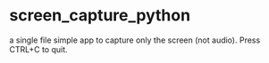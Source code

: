 # screen_capture_python
a single file simple app to capture only the screen (not audio). Press CTRL+C to quit.
